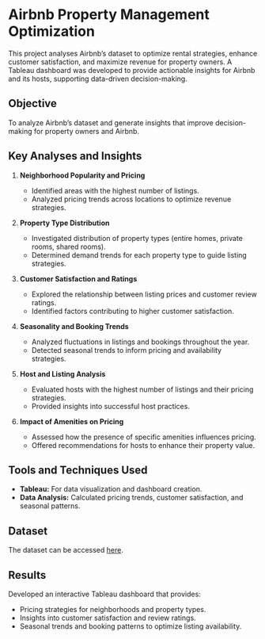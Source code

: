 # **Airbnb Property Management Optimization**  

This project analyses Airbnb’s dataset to optimize rental strategies, enhance customer satisfaction, and maximize revenue for property owners. A Tableau dashboard was developed to provide actionable insights for Airbnb and its hosts, supporting data-driven decision-making.  

## **Objective**  
To analyze Airbnb’s dataset and generate insights that improve decision-making for property owners and Airbnb.  

## **Key Analyses and Insights**  
1. **Neighborhood Popularity and Pricing**  
   - Identified areas with the highest number of listings.  
   - Analyzed pricing trends across locations to optimize revenue strategies.  

2. **Property Type Distribution**  
   - Investigated distribution of property types (entire homes, private rooms, shared rooms).  
   - Determined demand trends for each property type to guide listing strategies.  

3. **Customer Satisfaction and Ratings**  
   - Explored the relationship between listing prices and customer review ratings.  
   - Identified factors contributing to higher customer satisfaction.  

4. **Seasonality and Booking Trends**  
   - Analyzed fluctuations in listings and bookings throughout the year.  
   - Detected seasonal trends to inform pricing and availability strategies.  

5. **Host and Listing Analysis**  
   - Evaluated hosts with the highest number of listings and their pricing strategies.  
   - Provided insights into successful host practices.  

6. **Impact of Amenities on Pricing**  
   - Assessed how the presence of specific amenities influences pricing.  
   - Offered recommendations for hosts to enhance their property value.  

## **Tools and Techniques Used**  
- **Tableau:** For data visualization and dashboard creation.  
- **Data Analysis:** Calculated pricing trends, customer satisfaction, and seasonal patterns.  

## **Dataset**  
The dataset can be accessed [here](https://drive.google.com/file/d/1ltX1OMugXbAkc7CBJVlL1o5QAtZv31Rm/view?usp=sharing).  

## **Results**  
Developed an interactive Tableau dashboard that provides:  
- Pricing strategies for neighborhoods and property types.  
- Insights into customer satisfaction and review ratings.  
- Seasonal trends and booking patterns to optimize listing availability.  
